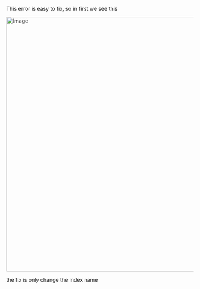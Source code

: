 This error is easy to fix, so in first we see this

<img width="1321" height="685" alt="Image" src="https://github.com/user-attachments/assets/ade12f41-579d-4c8e-b378-99db8611e9c9" />

the fix is only change the index name
